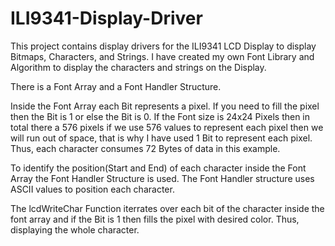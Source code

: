 # ILI9341-Display-Driver
 
This project contains display drivers for the ILI9341 LCD Display to display Bitmaps, Characters, and Strings.
I have created my own Font Library and Algorithm to display the characters and strings on the Display.

There is a Font Array and a Font Handler Structure.

Inside the Font Array each Bit represents a pixel. If you need to fill the pixel then the Bit is 1 or else the Bit is 0.
If the Font size is 24x24 Pixels then in total there a 576 pixels if we use 576 values to represent each pixel then we will run out of space, that is why I have used 1 Bit to represent each pixel.
Thus, each character consumes 72 Bytes of data in this example.

To identify the position(Start and End) of each character inside the Font Array the Font Handler Structure is used.
The Font Handler structure uses ASCII values to position each character.

The lcdWriteChar Function iterrates over each bit of the character inside the font array and if the Bit is 1 then fills the pixel with desired color. Thus, displaying the whole character.
